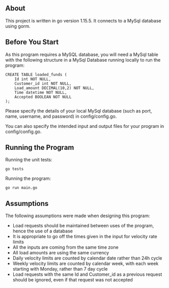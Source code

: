 
## About

This project is written in go version 1.15.5. It connects to a MySql database using gorm.

## Before You Start

As this program requires a MySQL database, you will need a MySql table with the following structure in a MySql Database running locally to run the program:

```
CREATE TABLE loaded_funds (
    Id int NOT NULL,
    Customer_id int NOT NULL,
    Load_amount DECIMAL(10,2) NOT NULL,
    Time datetime NOT NULL,
    Accepted BOOLEAN NOT NULL
);
```

Please specify the details of your local MySql database (such as port, name, username, and password) in config/config.go.

You can also specify the intended input and output files for your program in config/config.go.

## Running the Program

Running the unit tests:
```
go tests
```

Running the program:
```
go run main.go
```

## Assumptions

The following assumptions were made when designing this program:
- Load requests should be maintained between uses of the program, hence the use of a database
- It is appropriate to go off the times given in the input for velocity rate limits
- All the inputs are coming from the same time zone
- All load amounts are using the same currency
- Daily velocity limits are counted by calendar date rather than 24h cycle
- Weekly velocity limits are counted by calendar week, with each week starting with Monday, rather than 7 day cycle
- Load requests with the same Id and Customer_id as a previous request should be ignored, even if that request was not accepted
